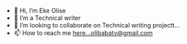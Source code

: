 - 👋 Hi, I’m Eke Olise
- 👀 I’m a Technical writer
- 💞️ I’m looking to collaborate on Technical writing projectt...
- 📫 How to reach me here...olibabatv@gmail.com

<!---
OlibabaTV/OlibabaTV is a ✨ special ✨ repository because its `README.md` (this file) appears on your GitHub profile.
You can click the Preview link to take a look at your changes.
--->
